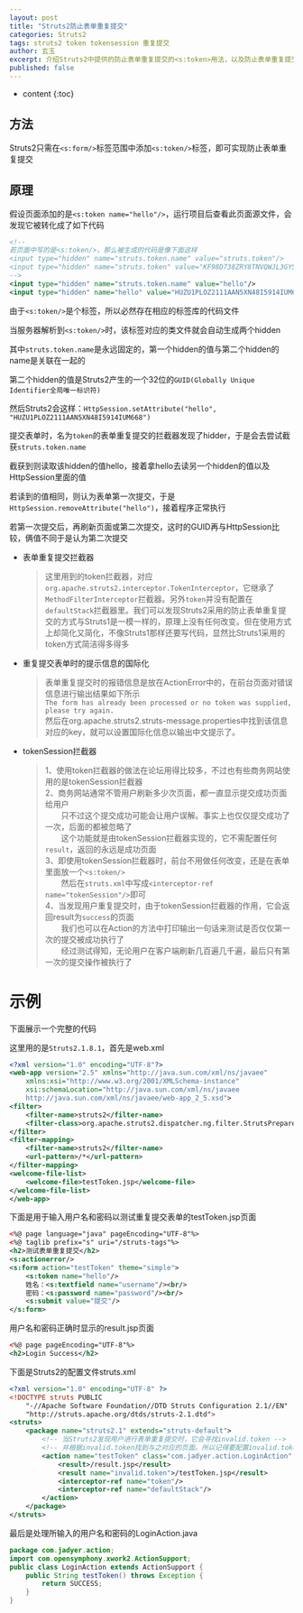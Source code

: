 ```yaml
---
layout: post
title: "Struts2防止表单重复提交"
categories: Struts2
tags: struts2 token tokensession 重复提交
author: 玄玉
excerpt: 介绍Struts2中提供的防止表单重复提交的<s:token>用法，以及防止表单重复提交的实现原理。
published: false
---
```


* content
{:toc}


## 方法

Struts2只需在`<s:form/>`标签范围中添加`<s:token/>`标签，即可实现防止表单重复提交

## 原理

假设页面添加的是`<s:token name="hello"/>`，运行项目后查看此页面源文件，会发现它被转化成了如下代码

```xml
<!--
若页面中写的是<s:token/>，那么被生成的代码是像下面这样
<input type="hidden" name="struts.token.name" value="struts.token"/>
<input type="hidden" name="struts.token" value="KF98D738ZRY8TNVQWJL3GYSB8LO5U748"/>
-->
<input type="hidden" name="struts.token.name" value="hello"/>
<input type="hidden" name="hello" value="HUZU1PLOZ2111AAN5XN48I5914IUM668"/>
```

由于`<s:token/>`是个标签，所以必然存在相应的标签库的代码文件

当服务器解析到`<s:token/>`时，该标签对应的类文件就会自动生成两个hidden

其中`struts.token.name`是永远固定的，第一个hidden的值与第二个hidden的name是关联在一起的

第二个hidden的值是Struts2产生的一个32位的`GUID(Globally Unique Identifier全局唯一标识符)`

然后Struts2会这样：`HttpSession.setAttribute("hello", "HUZU1PLOZ2111AAN5XN48I5914IUM668")`

提交表单时，名为`token`的表单重复提交的拦截器发现了hidder，于是会去尝试截获`struts.token.name`

截获到则读取该hidden的值hello，接着拿hello去读另一个hidden的值以及HttpSession里面的值

若读到的值相同，则认为表单第一次提交，于是`HttpSession.removeAttribute("hello")`，接着程序正常执行

若第一次提交后，再刷新页面或第二次提交，这时的GUID再与HttpSession比较，俩值不同于是认为第二次提交

* 表单重复提交拦截器

    > 这里用到的token拦截器，对应`org.apache.struts2.interceptor.TokenInterceptor`，它继承了`MethodFilterInterceptor`拦截器。另外`token`并没有配置在`defaultStack`拦截器里。我们可以发现Struts2采用的防止表单重复提交的方式与Struts1是一模一样的，原理上没有任何改变。但在使用方式上却简化又简化，不像Struts1那样还要写代码，显然比Struts1采用的token方式简洁得多得多

* 重复提交表单时的提示信息的国际化

    > 表单重复提交时的报错信息是放在ActionError中的，在前台页面对错误信息进行输出结果如下所示<br/>
`The form has already been processed or no token was supplied, please try again.`<br/>
然后在org.apache.struts2.struts-message.properties中找到该信息对应的key，就可以设置国际化信息以输出中文提示了。

* tokenSession拦截器

    > 1、使用token拦截器的做法在论坛用得比较多，不过也有些商务网站使用的是tokenSession拦截器<br/>
2、商务网站通常不管用户刷新多少次页面，都一直显示提交成功页面给用户<br/>
　　只不过这个提交成功可能会让用户误解。事实上也仅仅提交成功了一次，后面的都被忽略了<br/>
　　这个功能就是由tokenSession拦截器实现的，它不需配置任何`result`，返回的永远是成功页面<br/>
3、即使用tokenSession拦截器时，前台不用做任何改变，还是在表单里面放一个`<s:token/>`<br/>
　　然后在`struts.xml`中写成`<interceptor-ref name="tokenSession"/>`即可<br/>
4、当发现用户重复提交时，由于tokenSession拦截器的作用，它会返回result为`success`的页面<br/>
　　我们也可以在Action的方法中打印输出一句话来测试是否仅仅第一次的提交被成功执行了<br/>
　　经过测试得知，无论用户在客户端刷新几百遍几千遍，最后只有第一次的提交操作被执行了

# 示例

下面展示一个完整的代码

这里用的是`Struts2.1.8.1`，首先是web.xml

```xml
<?xml version="1.0" encoding="UTF-8"?>
<web-app version="2.5" xmlns="http://java.sun.com/xml/ns/javaee"
    xmlns:xsi="http://www.w3.org/2001/XMLSchema-instance"
    xsi:schemaLocation="http://java.sun.com/xml/ns/javaee
    http://java.sun.com/xml/ns/javaee/web-app_2_5.xsd">
<filter>
    <filter-name>struts2</filter-name>
    <filter-class>org.apache.struts2.dispatcher.ng.filter.StrutsPrepareAndExecuteFilter</filter-class>
</filter>
<filter-mapping>
    <filter-name>struts2</filter-name>
    <url-pattern>/*</url-pattern>
</filter-mapping>
<welcome-file-list>
    <welcome-file>testToken.jsp</welcome-file>
</welcome-file-list>
</web-app>
```

下面是用于输入用户名和密码以测试重复提交表单的testToken.jsp页面
```xml
<%@ page language="java" pageEncoding="UTF-8"%>
<%@ taglib prefix="s" uri="/struts-tags"%>
<h2>测试表单重复提交</h2>
<s:actionerror/>
<s:form action="testToken" theme="simple">
    <s:token name="hello"/>
    姓名：<s:textfield name="username"/><br/>
    密码：<s:password name="password"/><br/>
    <s:submit value="提交"/>
</s:form>
```

用户名和密码正确时显示的result.jsp页面

```xml
<%@ page pageEncoding="UTF-8"%>
<h2>Login Success</h2>
```

下面是Struts2的配置文件struts.xml
```xml
<?xml version="1.0" encoding="UTF-8" ?>
<!DOCTYPE struts PUBLIC
    "-//Apache Software Foundation//DTD Struts Configuration 2.1//EN"
    "http://struts.apache.org/dtds/struts-2.1.dtd">
<struts>
    <package name="struts2.1" extends="struts-default">
        <!-- 当Struts2发现用户进行表单重复提交时，它会寻找invalid.token -->
        <!-- 并根据invalid.token找到与之对应的页面。所以记得要配置invalid.token结果 -->
        <action name="testToken" class="com.jadyer.action.LoginAction" method="testToken">
            <result>/result.jsp</result>
            <result name="invalid.token">/testToken.jsp</result>
            <interceptor-ref name="token"/>
            <interceptor-ref name="defaultStack"/>
        </action>
    </package>
</struts>
```

最后是处理所输入的用户名和密码的LoginAction.java
```java
package com.jadyer.action;
import com.opensymphony.xwork2.ActionSupport;
public class LoginAction extends ActionSupport {
    public String testToken() throws Exception {
        return SUCCESS;
    }
}
```